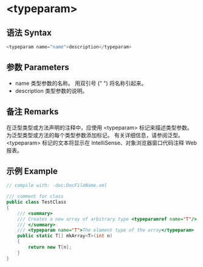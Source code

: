 # \<typeparam\>
## 语法 Syntax
``` csharp
<typeparam name="name">description</typeparam>  
```

## 参数 Parameters
* name
  类型参数的名称。 用双引号 (" ") 将名称引起来。
* description
  类型参数的说明。

## 备注 Remarks
在泛型类型或方法声明的注释中，应使用 \<typeparam\> 标记来描述类型参数。 为泛型类型或方法的每个类型参数添加标记。
有关详细信息，请参阅泛型。
\<typeparam\> 标记的文本将显示在 IntelliSense、对象浏览器窗口代码注释 Web 报表。

## 示例 Example
``` csharp
// compile with: -doc:DocFileName.xml 

/// comment for class
public class TestClass
{
    /// <summary>
    /// Creates a new array of arbitrary type <typeparamref name="T"/>
    /// </summary>
    /// <typeparam name="T">The element type of the array</typeparam>
    public static T[] mkArray<T>(int n)
    {
        return new T[n];
    }
}
```